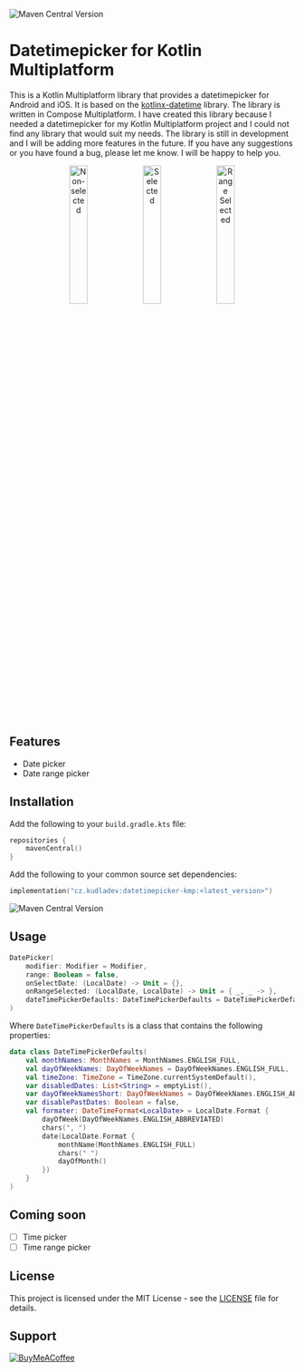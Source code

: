 ![Maven Central Version](https://img.shields.io/maven-central/v/cz.kudladev/datetimepicker-kmp)
# Datetimepicker for Kotlin Multiplatform
This is a Kotlin Multiplatform library that provides a datetimepicker for Android and iOS. It is based on the [kotlinx-datetime](https://github.com/Kotlin/kotlinx-datetime) library. The library is written in Compose Multiplatform. I have created this library because I needed a datetimepicker for my Kotlin Multiplatform project and I could not find any library that would suit my needs. The library is still in development and I will be adding more features in the future. If you have any suggestions or you have found a bug, please let me know. I will be happy to help you. 

<p align="center">
  <img src="https://github.com/user-attachments/assets/1dd5279c-d12a-467c-a9f4-4512f13b27d1" alt="Non-selected" width="25%">
  <img src="https://github.com/user-attachments/assets/c6d1c5b0-e3e6-4161-ad94-54b4e92eafd9" alt="Selected" width="25%">
  <img src="https://github.com/user-attachments/assets/0641a593-8b54-448f-9be8-bfa10b1f0a63" alt="Range Selected" width="25%">
</p>

## Features
- Date picker
- Date range picker
## Installation
Add the following to your `build.gradle.kts` file:
```kotlin
repositories {
    mavenCentral()
}
```
Add the following to your common source set dependencies:
```kotlin
implementation("cz.kudladev:datetimepicker-kmp:<latest_version>")
```
![Maven Central Version](https://img.shields.io/maven-central/v/cz.kudladev/datetimepicker-kmp)
## Usage
```kotlin
DatePicker(
    modifier: Modifier = Modifier,
    range: Boolean = false,
    onSelectDate: (LocalDate) -> Unit = {},
    onRangeSelected: (LocalDate, LocalDate) -> Unit = { _, _ -> },
    dateTimePickerDefaults: DateTimePickerDefaults = DateTimePickerDefaults(),
)
```
Where `DateTimePickerDefaults` is a class that contains the following properties:
```kotlin
data class DateTimePickerDefaults(
    val monthNames: MonthNames = MonthNames.ENGLISH_FULL,
    val dayOfWeekNames: DayOfWeekNames = DayOfWeekNames.ENGLISH_FULL,
    val timeZone: TimeZone = TimeZone.currentSystemDefault(),
    var disabledDates: List<String> = emptyList(),
    var dayOfWeekNamesShort: DayOfWeekNames = DayOfWeekNames.ENGLISH_ABBREVIATED, // They are calculated from dayOfWeekNames
    var disablePastDates: Boolean = false,
    val formater: DateTimeFormat<LocalDate> = LocalDate.Format {
        dayOfWeek(DayOfWeekNames.ENGLISH_ABBREVIATED)
        chars(", ")
        date(LocalDate.Format {
            monthName(MonthNames.ENGLISH_FULL)
            chars(" ")
            dayOfMonth()
        })
    }
)
```
## Coming soon
- [ ] Time picker
- [ ] Time range picker
## License
This project is licensed under the MIT License - see the [LICENSE](LICENSE) file for details.

## Support
[![BuyMeACoffee](https://raw.githubusercontent.com/pachadotdev/buymeacoffee-badges/main/bmc-white.svg)](https://buymeacoffee.com/kudl1k)

